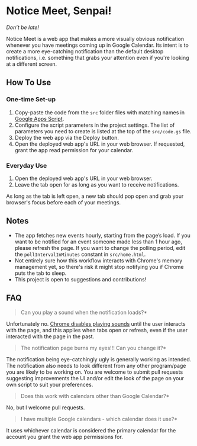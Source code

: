 # Notice Meet, Senpai!

*Don’t be late!*

Notice Meet is a web app that makes a more visually obvious notification whenever you have meetings coming up in Google Calendar. Its intent is to create a more eye-catching notification than the default desktop notifications, i.e. something that grabs your attention even if you're looking at a different screen.

## How To Use

### One-time Set-up
1. Copy-paste the code from the `src` folder files with matching names in [Google Apps Script](https://www.google.com/script/start/).
2. Configure the script parameters in the project settings. The list of parameters you need to create is listed at the top of the `src/code.gs` file.
3. Deploy the web app via the Deploy button.
4. Open the deployed web app's URL in your web browser. If requested, grant the app read permission for your calendar.

### Everyday Use
1. Open the deployed web app's URL in your web browser.
2. Leave the tab open for as long as you want to receive notifications.

As long as the tab is left open, a new tab should pop open and grab your browser's focus before each of your meetings. 

## Notes

- The app fetches new events hourly, starting from the page’s load. If you want to be notified for an event someone made less than 1 hour ago, please refresh the page. If you want to change the polling period, edit the `pollIntervalInMinutes` constant in `src/home.html`.
- Not entirely sure how this workflow interacts with Chrome's memory management yet, so there's risk it might stop notifying you if Chrome puts the tab to sleep.
- This project is open to suggestions and contributions!

## FAQ

> Can you play a sound when the notification loads?*

Unfortunately no. [Chrome disables playing sounds](https://developer.chrome.com/blog/autoplay/#audiovideo_elements) until the user interacts with the page, and this applies when tabs open or refresh, even if the user interacted with the page in the past.

> The notification page burns my eyes!!! Can you change it?*

The notification being eye-catchingly ugly is generally working as intended. The notification also needs to look different from any other program/page you are likely to be working on. You are welcome to submit pull requests suggesting improvements the UI and/or edit the look of the page on your own script to suit your preferences.

> Does this work with calendars other than Google Calendar?*

No, but I welcome pull requests.

> I have multiple Google calendars - which calendar does it use?*

It uses whichever calendar is considered the primary calendar for the account you grant the web app permissions for.
